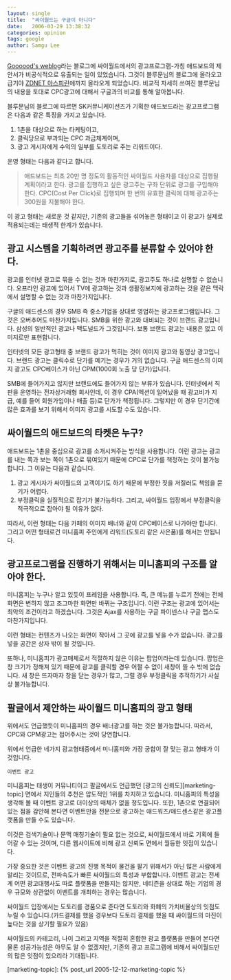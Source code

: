 ```yaml
---
layout: single
title:  "싸이월드는 구글이 아니다"
date:   2006-03-29 13:38:32
categories: opinion
tags: google
author: Samgu Lee
---
```

[Goooood's weblog](http://blog.empas.com/goooood/)라는 블로그에 싸이월드에서의 광고프로그램-가칭 애드보드의 제안서가 비공식적으로 유출되는 일이 있었습니다. 그것이 블루문님의 블로그에 올라오고 급기야 [ZDNET 아스피린](http://www.zdnet.co.kr/microsite/aspirin/log/0,39035016,39145971,00.htm)에까지 올라오게 되었습니다. 비교적 자세히 쓰여진 블루문님의 내용을 토대로 CPC광고에 대해서 구글과의 비교를 통해 알아봅니다.

블루문님의 블로그에 따르면 SK커뮤니케이션즈가 기획한 애드보드라는 광고프로그램은 다음과 같은 특징을 가지고 있습니다.

1. 1촌을 대상으로 하는 타케팅이고,
2. 클릭당으로 부과되는 CPC 과금체계이며,
3. 광고 게시자에게 수익의 일부를 도토리로 주는 리워드이다.

운영 형태는 다음과 같다고 합니다.

> 애드보드는 최초 20만 명 정도의 활동적인 싸이월드 사용자를 대상으로 집행될 계획이라고 한다. 광고를 집행하고 싶은 광고주는 구좌 단위로 광고를 구입해야 한다. CPC(Cost Per Click)로 집행되며 한 번의 유효한 클릭에 대해 광고주는 300원을 지불해야 한다.

이 광고 형태는 새로운 것 같지만, 기존의 광고들을 섞어놓은 형태이고 이 광고가 실제로 적용되는데는 태생적 한계가 있습니다.

## 광고 시스템을 기획하려면 광고주를 분류할 수 있어야 한다.

광고를 인터넷 광고로 묶을 수 없는 것과 마찬가지로, 광고주도 하나로 설명할 수 없습니다. 오프라인 광고에 있어서 TV에 광고하는 것과 생활정보지에 광고하는 것을 같은 맥락에서 설명할 수 없는 것과 마찬가지입니다.

구글의 애드센스의 경우 SMB 즉 중소기업을 상대로 영업하는 광고프로그램입니다. 그것은 오버추어도 마찬가지입니다. SMB을 위한 광고와 대비되는 것이 브랜드 광고입니다. 삼성의 일반적인 광고나 맥도널드가 그것입니다. 보통 브랜드 광고는 내용은 없고 이미지로만 표현합니다.

인터넷의 모든 광고형태 중 브랜드 광고가 먹히는 것이 이미지 광고와 동영상 광고입니다. 브랜드 광고는 클릭수로 단가를 메기는 경우가 거의 없습니다. 구글 애드센스의 이미지 광고도 CPC베이스가 아닌 CPM(1000회 노출 당 단가)입니다.

SMB에 들어가지고 않지만 브랜드에도 들어가지 않는 부류가 있습니다. 인터넷에서 직판을 운영하는 전자상거래형 회사인데, 이 경우 CPA(엑션이 일어났을 때 광고비가 지급, 예를 들어 회원가입이나 매출 등)로 단가가 책정됩니다. 그렇지만 이 경우 단기간에 많은 효과를 보기 위해서 이미지 광고를 시도할 수도 있습니다.

## 싸이월드의 애드보드의 타켓은 누구?

애드보드는 1촌을 중심으로 광고를 소개시켜주는 방식을 사용합니다. 이런 광고는 광고를 내는 쪽과 보는 쪽이 1촌으로 묶여있기 때문에 CPC로 단가를 책정하는 것이 불가능합니다. 그 이유는 다음과 같습니다.

1. 광고 게시자가 싸이월드의 고객이기도 하기 때문에 부정한 짓을 저질러도 책임을 묻기가 어렵다.
2. 부정클릭을 실질적으로 잡기가 불가능하다. 그리고, 싸이월드 입장에서 부정클릭을 적극적으로 잡아야 될 이유가 없다.

따라서, 이런 형태는 다음 카페의 이미지 배너와 같이 CPC베이스로 나가야만 합니다. 그리고 어떤 형태로건 미니홈피 주인에게 리워드(도토리 같은 사은품)를 해서는 안됩니다.

## 광고프로그램을 진행하기 위해서는 미니홈피의 구조를 알아야 한다.

미니홈피는 누구나 알고 있듯이 프레임을 사용합니다. 즉, 큰 메뉴를 누르기 전에는 전체 화면은 변하지 않고 조그마한 화면만 바뀌는 구조입니다. 이런 구조는 광고에 있어서는 최악의 조건이라고 하겠습니다. 그것은 Ajax를 사용하는 구글 파이넨스나 구글 맵스도 마찬가지입니다.

이런 형태는 컨텐츠가 나오는 화면이 작아서 그 곳에 광고를 넣을 수가 없습니다. 광고를 넣을 공간은 상자 밖이 될 것입니다.

또하나, 미니홈피가 광고매체로서 적절하지 않은 이유는 팝업이라는데 있습니다. 팝업은 창 크기가 정해져 있기 때문에 광고를 클릭할 경우 어쩔 수 없이 새창이 뜰 수 밖에 없습니다. 새 창은 뜨자마자 창을 닫는 경우가 많고, 그럴 경우 부정클릭을 추적하기가 사실상 불가능합니다.

## 팔글에서 제안하는 싸이월드 미니홈피의 광고 형태

위에서도 언급했듯이 미니홈피의 경우 배너광고를 하는 것은 불가능합니다. 따라서, CPC와 CPM광고는 접어주시는 것이 당연합니다.

위에서 언급한 네가지 광고형태중에서 미니홈피와 가장 궁합이 잘 맞는 광고 형태가 이것입니다.

    이벤트 광고

미니홈피는 태생이 커뮤니티이고 팔글에서도 언급했던 [광고의 신뢰도][marketing-topic] 면에서 지인들의 추천은 압도적인 1위를 차지하고 있습니다. 미니홈피의 특성을 생각해 볼 때 이벤트 광고로 더이상의 매체가 없을 정도입니다. 또한, 1촌으로 연결되어 있는 점을 감안해 본다면 이벤트만을 전문으로 광고하는 애드워즈/애드센스같은 광고플랫폼을 만들 수도 있습니다.

이것은 검색기술이나 문맥 매칭기술이 필요 없는 것으로, 싸이월드에서 바로 기획에 들어갈 수 있는 것이며, 다른 웹사이트에 비해 광고 신뢰도 면에서 월등한 잇점이 있습니다.

가장 중요한 것은 이벤트 광고의 진행 목적이 물건을 팔기 위해서가 아닌 많은 사람에게 알리는 것이므로, 전파속도가 빠른 싸이월드의 특성과 부합합니다. 이벤트 광고는 전세계 어떤 광고대행사도 따로 플랫폼을 만들지는 않지만, 네티즌을 상대로 하는 기업의 경우 규모와 상관없이 이벤트를 개최하는 경우는 많습니다.

싸이월드 입장에서는 도토리를 경품으로 준다면 도토리와 화폐의 가치비율상의 잇점도 누릴 수 있습니다.(카드결제를 했을 경우보다 도토리 결제를 했을 때 싸이월드의 마진이 높다는 것을 상기할 필요가 있음)

싸이월드의 카테고리, 나이 그리고 지역을 적절히 혼합한 광고 플랫폼을 만들어 본다면 물론 성공가능성은 아무도 알 수 없겠지만, 기존의 광고 프로그램에 비해서 싸이월드만의 많은 잇점이 있으리라 기대됩니다.

[marketing-topic]: {% post_url 2005-12-12-marketing-topic %}